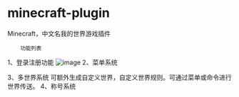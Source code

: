 # minecraft-plugin
Minecraft，中文名我的世界游戏插件

        功能列表
1、登录注册功能
     ![image](https://user-images.githubusercontent.com/61535112/121163706-97ea8e80-c881-11eb-86d7-395bebccd76d.png)
2、菜单系统
     
3、多世界系统
      可额外生成自定义世界，自定义世界规则。可通过菜单或命令进行世界传送。
4、称号系统
        

